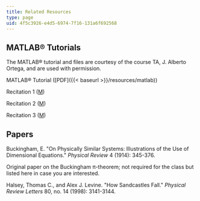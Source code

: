 ```yaml
---
title: Related Resources
type: page
uid: 4f5c3926-e4d5-6974-7f16-131a6f692568
---
```


MATLAB® Tutorials
-----------------

The MATLAB® tutorial and files are courtesy of the course TA, J. Alberto Ortega, and are used with permission.

MATLAB® Tutorial ([PDF]({{< baseurl >}}/resources/matlab))

Recitation 1 ([M](/courses/civil-and-environmental-engineering/1-050-engineering-mechanics-i-fall-2007/related-resources/MATLABrecitation.m))

Recitation 2 ([M](/courses/civil-and-environmental-engineering/1-050-engineering-mechanics-i-fall-2007/related-resources/MATLAB_rec2.m))

Recitation 3 ([M](/courses/civil-and-environmental-engineering/1-050-engineering-mechanics-i-fall-2007/related-resources/MATLAB_rec3.m))

Papers
------

Buckingham, E. "On Physically Similar Systems: Illustrations of the Use of Dimensional Equations." _Physical Review_ 4 (1914): 345-376.

Original paper on the Buckingham π-theorem; not required for the class but listed here in case you are interested.

Halsey, Thomas C., and Alex J. Levine. "How Sandcastles Fall." _Physical Review Letters_ 80, no. 14 (1998): 3141-3144.
